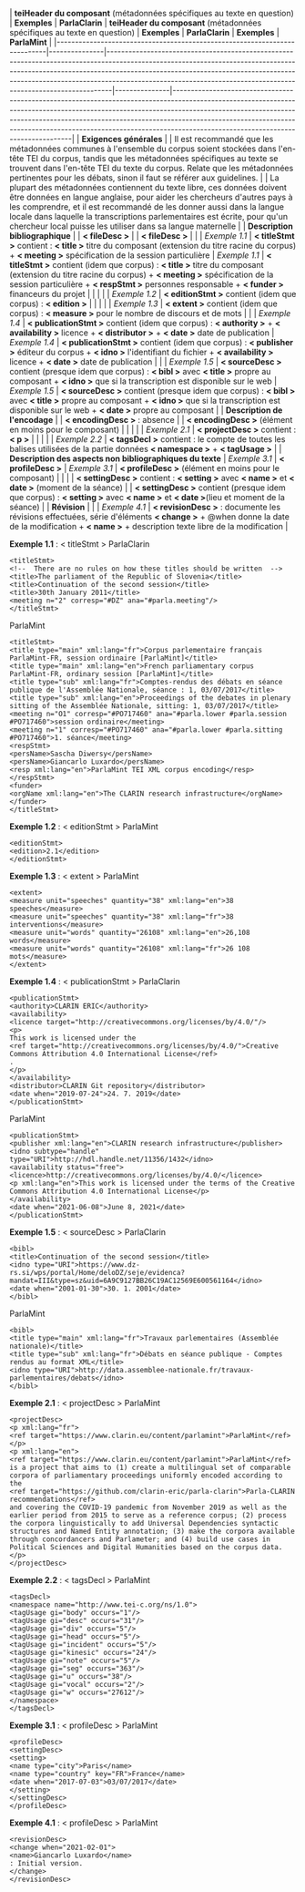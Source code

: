 | **teiHeader du composant** (métadonnées spécifiques au texte en question) | **Exemples**  | **ParlaClarin**                                                                                                                                                                                                                                                                                                         | **teiHeader du composant** (métadonnées spécifiques au texte en question) | **Exemples**  | **ParlaClarin**                                                                                                                                                                                                                                                                                                         | **Exemples**  | **ParlaMint**                                                                                                                                                                                                                                                                                                                                                            |
|---------------------------------------------------------------------------|---------------|-------------------------------------------------------------------------------------------------------------------------------------------------------------------------------------------------------------------------------------------------------------------------------------------------------------------------|---------------|--------------------------------------------------------------------------------------------------------------------------------------------------------------------------------------------------------------------------------------------------------------------------------------------------------------------------------------------------------------------------|
| **Exigences générales**                                                   |               | Il est recommandé que les métadonnées communes à l'ensemble du corpus soient stockées dans l'en-tête TEI du corpus, tandis que les métadonnées spécifiques au texte se trouvent dans l'en-tête TEI du texte du corpus. Relate que les métadonnées pertinentes pour les débats, sinon il faut se référer aux guidelines. |               | La plupart des métadonnées contiennent du texte libre, ces données doivent être données en langue anglaise, pour aider les chercheurs d'autres pays à les comprendre, et il est recommandé de les donner aussi dans la langue locale dans laquelle la transcriptions parlementaires est écrite, pour qu'un chercheur local puisse les utiliser dans sa langue maternelle |
| **Description bibliographique**                                           |               | **< fileDesc >**                                                                                                                                                                                                                                                                                                        |               | **< fileDesc >**                                                                                                                                                                                                                                                                                                                                                         |
|                                                                           | *Exemple 1.1* | **< titleStmt >**  contient :  **< title >**  titre du composant (extension du titre racine du corpus) +  **< meeting >**  spécification de la session particulière                                                                                                                                                     | *Exemple 1.1* | **< titleStmt >** contient (idem que corpus) : **< title >** titre du composant (extension du titre racine du corpus) + **< meeting >** spécification de la session particulière + **< respStmt >** personnes responsable + **< funder >** financeurs du projet                                                                                                          |
|                                                                           |               |                                                                                                                                                                                                                                                                                                                         | *Exemple 1.2* | **< editionStmt >** contient (idem que corpus) : **< edition >**                                                                                                                                                                                                                                                                                                         |
|                                                                           |               |                                                                                                                                                                                                                                                                                                                         | *Exemple 1.3* | **< extent >** contient (idem que corpus) : **< measure >** pour le nombre de discours et de mots                                                                                                                                                                                                                                                                        |
|                                                                           | *Exemple 1.4* | **< publicationStmt >**  contient (idem que corpus) :  **< authority >** +  **< availability >**  licence + **< distributor >** + **< date >**  date de publication                                                                                                                                                     | *Exemple 1.4* | **< publicationStmt >** contient (idem que corpus) : **< publisher >** éditeur du corpus + **< idno >** l'identifiant du fichier + **< availability >** licence + **< date >** date de publication                                                                                                                                                                       |
|                                                                           | *Exemple 1.5* | **< sourceDesc >**  contient (presque idem que corpus) :  **< bibl >**  avec  **< title >**  propre au composant +  **< idno >**  que si la transcription est disponible sur le web                                                                                                                                     | *Exemple 1.5* | **< sourceDesc >** contient (presque idem que corpus) : **< bibl >** avec **< title >** propre au composant + **< idno >** que si la transcription est disponible sur le web + **< date >** propre au composant                                                                                                                                                          |
| **Description de l'encodage**                                             |               | **< encodingDesc >** : absence                                                                                                                                                                                                                                                                                          |               | **< encodingDesc >** (élément en moins pour le composant)                                                                                                                                                                                                                                                                                                                |
|                                                                           |               |                                                                                                                                                                                                                                                                                                                         | *Exemple 2.1* | **< projectDesc >** contient : **< p >**                                                                                                                                                                                                                                                                                                                                 |
|                                                                           |               |                                                                                                                                                                                                                                                                                                                         | *Exemple 2.2* | **< tagsDecl >** contient : le compte de toutes les balises utilisées de la partie données **< namespace >** + **< tagUsage >**                                                                                                                                                                                                                                          |
| **Description des aspects non bibliographiques du texte**                 | *Exemple 3.1* | **< profileDesc >**                                                                                                                                                                                                                                                                                                     | *Exemple 3.1* | **< profileDesc >** (élément en moins pour le composant)                                                                                                                                                                                                                                                                                                                 |
|                                                                           |               | **< settingDesc >**  contient :  **< setting >**  avec  **< name >**  et  **< date >** (moment de la séance)                                                                                                                                                                                                            |               | **< settingDesc >** contient (presque idem que corpus) : **< setting >** avec **< name >** et **< date >**(lieu et moment de la séance)                                                                                                                                                                                                                                  |
| **Révision**                                                              |               |                                                                                                                                                                                                                                                                                                                         | *Exemple 4.1* | **< revisionDesc >** : documente les révisions effectuées, série d'éléments **< change >** + @when donne la date de la modification + **< name >** + description texte libre de la modification                                                                                                                                                                          |










**Exemple 1.1** : < titleStmt >
ParlaClarin
```
<titleStmt>
<!--  There are no rules on how these titles should be written  -->
<title>The parliament of the Republic of Slovenia</title>
<title>Continuation of the second session</title>
<title>30th January 2011</title>
<meeting n="2" corresp="#DZ" ana="#parla.meeting"/>
</titleStmt>
```
ParlaMint
```
<titleStmt>
<title type="main" xml:lang="fr">Corpus parlementaire français ParlaMint-FR, session ordinaire [ParlaMint]</title>
<title type="main" xml:lang="en">French parliamentary corpus ParlaMint-FR, ordinary session [ParlaMint]</title>
<title type="sub" xml:lang="fr">Comptes-rendus des débats en séance publique de l'Assemblée Nationale, séance : 1, 03/07/2017</title>
<title type="sub" xml:lang="en">Proceedings of the debates in plenary sitting of the Assemblée Nationale, sitting: 1, 03/07/2017</title>
<meeting n="O1" corresp="#PO717460" ana="#parla.lower #parla.session #PO717460">session ordinaire</meeting>
<meeting n="1" corresp="#PO717460" ana="#parla.lower #parla.sitting #PO717460">1. séance</meeting>
<respStmt>
<persName>Sascha Diwersy</persName>
<persName>Giancarlo Luxardo</persName>
<resp xml:lang="en">ParlaMint TEI XML corpus encoding</resp>
</respStmt>
<funder>
<orgName xml:lang="en">The CLARIN research infrastructure</orgName>
</funder>
</titleStmt>
```

**Exemple 1.2** : < editionStmt >
ParlaMint
```
<editionStmt>
<edition>2.1</edition>
</editionStmt>
```

**Exemple 1.3** : < extent >
ParlaMint
```
<extent>
<measure unit="speeches" quantity="38" xml:lang="en">38 speeches</measure>
<measure unit="speeches" quantity="38" xml:lang="fr">38 interventions</measure>
<measure unit="words" quantity="26108" xml:lang="en">26,108 words</measure>
<measure unit="words" quantity="26108" xml:lang="fr">26 108 mots</measure>
</extent>
```

**Exemple 1.4** : < publicationStmt >
ParlaClarin 
```
<publicationStmt>
<authority>CLARIN ERIC</authority>
<availability>
<licence target="http://creativecommons.org/licenses/by/4.0/"/>
<p>
This work is licensed under the
<ref target="http://creativecommons.org/licenses/by/4.0/">Creative Commons Attribution 4.0 International License</ref>
.
</p>
</availability>
<distributor>CLARIN Git repository</distributor>
<date when="2019-07-24">24. 7. 2019</date>
</publicationStmt>
```
ParlaMint
```
<publicationStmt>
<publisher xml:lang="en">CLARIN research infrastructure</publisher>
<idno subtype="handle" type="URI">http://hdl.handle.net/11356/1432</idno>
<availability status="free">
<licence>http://creativecommons.org/licenses/by/4.0/</licence>
<p xml:lang="en">This work is licensed under the terms of the Creative Commons Attribution 4.0 International License</p>
</availability>
<date when="2021-06-08">June 8, 2021</date>
</publicationStmt>
```

**Exemple 1.5** : < sourceDesc >
ParlaClarin 
```
<bibl>
<title>Continuation of the second session</title>
<idno type="URI">https://www.dz-rs.si/wps/portal/Home/deloDZ/seje/evidenca?mandat=III&type=sz&uid=6A9C9127BB26C19AC12569E600561164</idno>
<date when="2001-01-30">30. 1. 2001</date>
</bibl>
```
ParlaMint
```
<bibl>
<title type="main" xml:lang="fr">Travaux parlementaires (Assemblée nationale)</title>
<title type="sub" xml:lang="fr">Débats en séance publique - Comptes rendus au format XML</title>
<idno type="URI">http://data.assemblee-nationale.fr/travaux-parlementaires/debats</idno>
</bibl>
```

**Exemple 2.1** : < projectDesc >
ParlaMint
```
<projectDesc>
<p xml:lang="fr">
<ref target="https://www.clarin.eu/content/parlamint">ParlaMint</ref>
</p>
<p xml:lang="en">
<ref target="https://www.clarin.eu/content/parlamint">ParlaMint</ref>
is a project that aims to (1) create a multilingual set of comparable corpora of parliamentary proceedings uniformly encoded according to the
<ref target="https://github.com/clarin-eric/parla-clarin">Parla-CLARIN recommendations</ref>
and covering the COVID-19 pandemic from November 2019 as well as the earlier period from 2015 to serve as a reference corpus; (2) process the corpora linguistically to add Universal Dependencies syntactic structures and Named Entity annotation; (3) make the corpora available through concordancers and Parlameter; and (4) build use cases in Political Sciences and Digital Humanities based on the corpus data.
</p>
</projectDesc>
```

**Exemple 2.2** : < tagsDecl >
ParlaMint
```
<tagsDecl>
<namespace name="http://www.tei-c.org/ns/1.0">
<tagUsage gi="body" occurs="1"/>
<tagUsage gi="desc" occurs="31"/>
<tagUsage gi="div" occurs="5"/>
<tagUsage gi="head" occurs="5"/>
<tagUsage gi="incident" occurs="5"/>
<tagUsage gi="kinesic" occurs="24"/>
<tagUsage gi="note" occurs="5"/>
<tagUsage gi="seg" occurs="363"/>
<tagUsage gi="u" occurs="38"/>
<tagUsage gi="vocal" occurs="2"/>
<tagUsage gi="w" occurs="27612"/>
</namespace>
</tagsDecl>
```

**Exemple 3.1** : < profileDesc >
ParlaMint
```
<profileDesc>
<settingDesc>
<setting>
<name type="city">Paris</name>
<name type="country" key="FR">France</name>
<date when="2017-07-03">03/07/2017</date>
</setting>
</settingDesc>
</profileDesc>
```

**Exemple 4.1** : < profileDesc >
ParlaMint
```
<revisionDesc>
<change when="2021-02-01">
<name>Giancarlo Luxardo</name>
: Initial version.
</change>
</revisionDesc>
```
